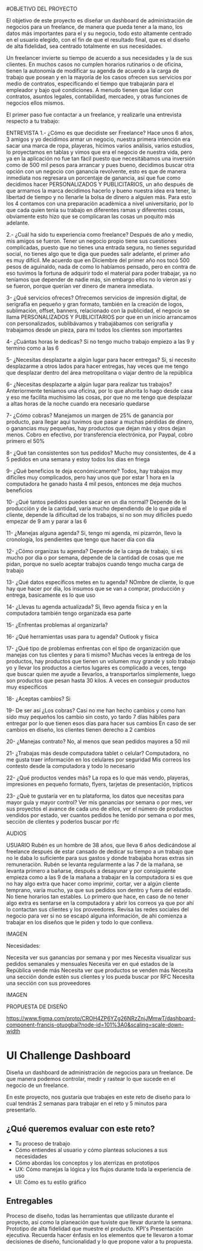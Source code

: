 #OBJETIVO DEL PROYECTO

El objetivo de este proyecto es diseñar un dashboard de administración de negocios para un freelance, de manera que pueda tener a la mano, los datos más importantes para el y su negocio, todo esto altamente centrado en el usuario elegido, con el fin de que el resultado final, que es el diseño de alta fidelidad, sea centrado totalmente en sus necesidades.

Un freelancer invierte su tiempo de acuerdo a sus necesidades y la de sus clientes. En muchos casos no cumplen horarios rutinarios o de oficina, tienen la autonomía de modificar su agenda de acuerdo a la carga de trabajo que posean y en la mayoría de los casos ofrecen sus servicios por medio de contratos, especificando el tiempo que trabajarán para el empleador y bajo qué condiciones.
A menudo tienen que lidiar con contratos, asuntos legales, contabilidad, mercadeo, y otras funciones de negocios ellos mismos.

El primer paso fue contactar a un freelance, y realizarle una entrevista respecto a tu trabajo:

ENTREVISTA 
1.- ¿Cómo es que decidiste ser Freelance?
Hace unos 6 años, 3 amigos y yo decidimos armar un negocio, nuestra primera intención era sacar una marca de ropa, playeras, hicimos varios análisis, varios estudios, lo proyectamos en tablas y vimos que era el negocio de nuestra vida, pero ya en la aplicación no fue tan fàcil puesto que necesitábamos una inversión como de 500 mil pesos para arrancar y pues bueno, decidimos buscar otra opción con un negocio con ganancia revolvente, esto es que de manera inmediata nos regresara un porcentaje de ganancia, así que fue como decidimos hacer PERSONALIZADOS Y PUBLICITARIOS, un año despuès de que armamos la marca decidimos hacerlo y bueno nuestra idea era tener, la libertad de tiempo y no llenarle la bolsa de dinero a alguien más. Para esto los 4 contamos con una preparaciòn acadèmica a nivel universitario, por lo que cada quien tenìa su trabajo en diferentes ramas y diferentes cosas, obviamente esto hizo que se complicaran las cosas un poquito más adelante.

2.- ¿Cuál ha sido tu experiencia como freelance?
Después de año y medio, mis amigos se fueron. Tener un negocio propio tiene sus cuestiones complicadas, puesto que no tienes una entrada segura, no tienes seguridad social, no tienes algo que te diga que puedes salir adelante, el primer año es muy difícil. Me acuerdo que en Diciembre del primer año nos tocó 500 pesos de aguinaldo, nada de como lo habíamos pensado, pero en contra de eso tuvimos la fortuna de adquirir todo el material para poder trabajar, ya no teníamos que depender de nadie más, sin embargo ellos no lo vieron así y se fueron, porque querían ver dinero de manera inmediata.


3- ¿Qué servicios ofreces?
Ofrecemos servicios de impresión digital, de serigrafìa en pequeño y gran formato, también en la creación de logos, sublimación, offset, banners, relacionado con la publicidad, el negocio se llama PERSONALIZADOS Y PUBLICITARIOS por que en un inicio arrancamos con personalizados, sublibávamos y trabajábamos con serigrafía y trabajamos desde un pieza, para mí todos los clientes son importantes 

4- ¿Cuántas horas le dedicas?
Si no tengo mucho trabajo empiezo a las 9 y termino como a las 6

5- ¿Necesitas desplazarte a algún lugar para hacer entregas?
Si, si necesito desplazarme a otros lados para hacer entregas, hay veces que me tengo que desplazar dentro del área metropolitana o viajar dentro de la república

6- ¿Necesitas desplazarte a algún lugar para realizar tus trabajos?
Anteriormente teníamos una oficina, por lo que ahorita lo hago desde casa y eso me facilita muchisimo las cosas, por que no me tengo que desplazar a altas horas de la noche cuando era necesario quedarse

7- ¿Cómo cobras?
Manejamos un margen de 25% de ganancia por producto, para llegar aquì tuvimos que pasar a muchas pérdidas de dinero, o ganancias muy pequeñas, hay productos que dejan màs y otros dejan menos.
Cobro en efectivo, por transferencia electrónica, por Paypal, cobro primero el 50% 

8- ¿Qué tan consistentes son tus pedidos?
Mucho muy consistentes, de 4 a 5 pedidos en una semana y estoy todos los días en friega

9- ¿Qué beneficios te deja económicamente?
Todos, hay trabajos muy difíciles muy complicados, pero hay unos que por estar 1 hora en la computadora he ganado hasta 4 mil pesos, entonces me deja muchos beneficios

10- ¿Qué tantos pedidos puedes sacar en un dìa normal?
Depende de la producción y de la cantidad, varía mucho dependiendo de lo que pida el cliente, depende la dificultad de los trabajos, si no son muy difíciles puedo empezar de 9 am y parar a las 6

11- ¿Manejas alguna agenda?
Si, tengo mi agenda, mi pizarrón, llevo la cronología, los pendientes que tengo que hacer día con día



12- ¿Cómo organizas tu agenda?
Depende de la carga de trabajo, si es mucho por dìa o por semana, depende de la cantidad de cosas que me pidan, porque no suelo aceptar trabajos cuando tengo mucha carga de trabajo

13- ¿Qué datos específicos metes en tu agenda?
NOmbre de cliente, lo que hay que hacer por día,  los insumos que se van a comprar, producción y entrega, basicamente es lo que uso


14- ¿Llevas tu agenda actualizada?
Si, llevo agenda fìsica y en la computadora también tengo organizada esa parte

15- ¿Enfrentas problemas al organizarla?


16- ¿Qué herramientas usas para tu agenda?
Outlook y física

17- ¿Qué tipo de problemas enfrentas con el tipo de organización que manejas con tus clientes y para ti mismo?
Muchas veces la entrega de los productos, hay productos que tienen un volumen muy grande y solo trabajo yo y llevar los productos a ciertos lugares es complicado a veces, tengo que buscar quien me ayude a llevarlos, a transportarlos simplemente, luego son productos que pesan hasta 30 kilos.
A veces en conseguir productos muy específicos

18- ¿Aceptas cambios?
Si

19- De ser así ¿Los cobras?
Casi no me han hecho cambios y como han sido muy pequeños los cambio sin costo, yo tardo 7 días hábiles para entregar por lo que tienen esos días para hacer sus cambios
En caso de ser cambios en diseño, los clientes tienen derecho a 2 cambios

20- ¿Manejas contrato?
No, al menos que sean pedidos mayores a 50 mil

21- ¿Trabajas más desde computadora tablet o celular?
Computadora, no me gusta traer información en los celulares por seguridad
Mis correos los contesto desde la computadora y todo lo necesario

22- ¿Qué productos vendes màs?
La ropa es lo que más vendo, playeras, impresiones en pequeño formato, flyers, tarjetas de presentación, trípticos

23- ¿Què te gustaría ver en tu plataforma, los datos que necesitas para mayor guía y mayor control?
Ver mis ganancias por semana o por mes, ver sus proyectos el avance de cada uno de ellos, ver el número de productos vendidos por estado, ver cuantos pedidos he tenido por semana o por mes, secciòn de clientes y poderlos buscar por rfc



AUDIOS

USUARIO 
Rubén es un hombre de 38 años, que lleva 6 años dedicándose al freelance después de estar cansado de dedicar su tiempo a un trabajo que no le daba lo suficiente para sus gastos y donde trabajaba horas extras sin remuneraciòn.
Rubén se levanta regularmente a las 7 de la mañana, se levanta primero a bañarse, después a desayunar y por consiguiente empieza como a las 9 de la mañana a trabajar en la computadora si es que no hay algo extra que hacer como imprimir, cortar, ver a algún cliente  temprano, varía mucho, ya que sus pedidos son dentro y fuera del estado. No tiene horarios tan estables.
Lo primero que hace, en caso de no tener algo extra es sentarse en la computadora y abrir los correos ya que por ahí lo contactan sus clientes y los proveedores. Revisa las redes sociales del negocio para ver si no se escapó alguna información, de ahì comienza a trabajar en los diseños que le piden y todo lo que conlleva.

IMAGEN

Necesidades:

Necesita ver sus ganancias por semana y por mes
Necesita visualizar sus pedidos semanales y mensuales
Necesita ver en qué estados de la República vende más
Necesita ver que productos se venden más
Necesita una sección donde estèn sus clientes y los pueda buscar por RFC
Necesita una sección con sus proveedores
 
 IMAGEN
 
 
 PROPUESTA DE DISEÑO
 
 https://www.figma.com/proto/CROH4ZP6YZg26NRzZnjJMmwT/dashboard-component-francis-otuogbai?node-id=101%3A0&scaling=scale-down-width
 



# UI Challenge Dashboard
Diseña un dashboard de administración de negocios para un freelance.
De que manera podemos controlar, medir y rastear lo que sucede en el negocio de un freelance.

En este proyecto, nos gustaría que trabajes en este reto de diseño para lo cual tendrás 2 semanas para trabajar en el reto y 5 minutos para presentarlo.

## ¿Qué queremos evaluar con este reto?
- Tu proceso de trabajo
- Cómo entiendes al usuario y cómo planteas soluciones a sus necesidades
- Cómo abordas los conceptos y los aterrizas en prototipos
- UX: Cómo manejas la lógica y los flujos durante toda la experiencia de uso
- UI: Cómo es tu estilo gráfico

## Entregables

Proceso de diseño, todas las herramientas que utilizaste durante el proyecto, así como la planeación que tuviste que llevar durante la semana.
Prototipo de alta fidelidad que muestre el producto.
KPI's
Presentación ejecutiva.
Recuerda hacer énfasis en los elementos que te llevaron a tomar decisiones de diseño, funcionalidad y lo que propone valor a tu propuesta.





